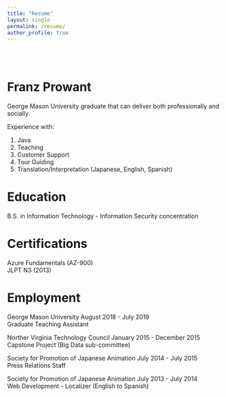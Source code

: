 ```yaml
---
title: "Resume"
layout: single
permalink: /resume/
author_profile: true
---
```

<br><br>

# Franz Prowant
George Mason University graduate that can deliver both professionally and socially.

Experience with:
1. Java
2. Teaching
3. Customer Support
4. Tour Guiding
5. Translation/Interpretation (Japanese, English, Spanish)

# Education
B.S. in Information Technology - Information Security concentration


# Certifications
Azure Fundamentals (AZ-900)  
JLPT N3 (2013)

# Employment
George Mason University
August 2018 - July 2019  
Graduate Teaching Assistant


Norther Virginia Technology Council
January 2015 - December 2015  
Capstone Project (Big Data sub-committee)


Society for Promotion of Japanese Animation
July 2014 - July 2015  
Press Relations Staff


Society for Promotion of Japanese Animation
July 2013 - July 2014  
Web Development - Localizer (English to Spanish)